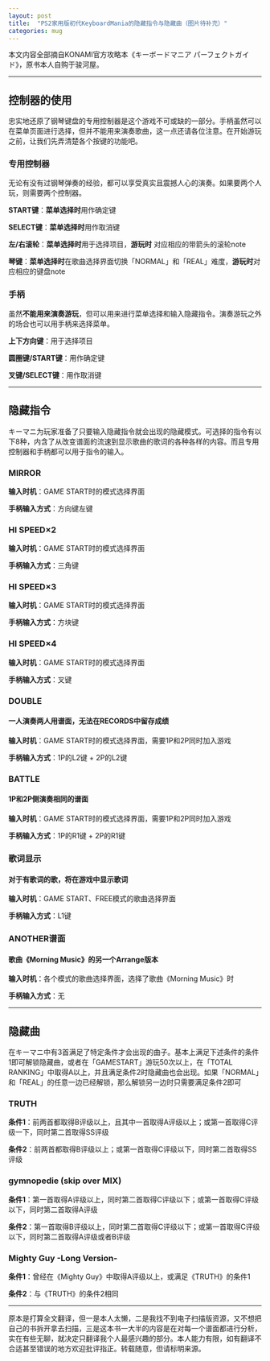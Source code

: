 ```yaml
---
layout: post
title:  "PS2家用版初代KeyboardMania的隐藏指令与隐藏曲（图片待补充）"
categories: mug
---
```


本文内容全部摘自KONAMI官方攻略本《キーボードマニア パーフェクトガイド》，原书本人自购于骏河屋。

---

## 控制器的使用

忠实地还原了钢琴键盘的专用控制器是这个游戏不可或缺的一部分。手柄虽然可以在菜单页面进行选择，但并不能用来演奏歌曲，这一点还请各位注意。在开始游玩之前，让我们先弄清楚各个按键的功能吧。

### 专用控制器

无论有没有过钢琴弹奏的经验，都可以享受真实且震撼人心的演奏。如果要两个人玩，则需要两个控制器。

**START键**：**菜单选择时**用作确定键

**SELECT键**：**菜单选择时**用作取消键

**左/右滚轮**：**菜单选择时**用于选择项目，**游玩时** 对应相应的带箭头的滚轮note

**琴键**：**菜单选择时**在歌曲选择界面切换「NORMAL」和「REAL」难度，**游玩时**对应相应的键盘note

### 手柄

虽然**不能用来演奏游玩**，但可以用来进行菜单选择和输入隐藏指令。演奏游玩之外的场合也可以用手柄来选择菜单。

**上下方向键**：用于选择项目

**圆圈键/START键**：用作确定键

**叉键/SELECT键**：用作取消键

---

## 隐藏指令

キーマニ为玩家准备了只要输入隐藏指令就会出现的隐藏模式。可选择的指令有以下8种，内含了从改变谱面的流速到显示歌曲的歌词的各种各样的内容。而且专用控制器和手柄都可以用于指令的输入。

### MIRROR

**输入时机**：GAME START时的模式选择界面

**手柄输入方式**：方向键左键

### HI SPEED×2

**输入时机**：GAME START时的模式选择界面

**手柄输入方式**：三角键

### HI SPEED×3

**输入时机**：GAME START时的模式选择界面

**手柄输入方式**：方块键

### HI SPEED×4

**输入时机**：GAME START时的模式选择界面

**手柄输入方式**：叉键

### DOUBLE

#### 一人演奏两人用谱面，无法在RECORDS中留存成绩        

**输入时机**：GAME START时的模式选择界面，需要1P和2P同时加入游戏

**手柄输入方式**：1P的L2键 + 2P的L2键

### BATTLE

#### 1P和2P侧演奏相同的谱面

**输入时机**：GAME START时的模式选择界面，需要1P和2P同时加入游戏

**手柄输入方式**：1P的R1键 + 2P的R1键

### 歌词显示

#### 对于有歌词的歌，将在游戏中显示歌词

**输入时机**：GAME START、FREE模式的歌曲选择界面

**手柄输入方式**：L1键

### ANOTHER谱面

#### 歌曲《Morning Music》的另一个Arrange版本

**输入时机**：各个模式的歌曲选择界面，选择了歌曲《Morning Music》时

**手柄输入方式**：无

---

## 隐藏曲

在キーマニ中有3首满足了特定条件才会出现的曲子。基本上满足下述条件的条件1即可解锁隐藏曲，或者在「GAMESTART」游玩50次以上，在「TOTAL RANKING」中取得A以上，并且满足条件2时隐藏曲也会出现。如果「NORMAL」和「REAL」的任意一边已经解锁，那么解锁另一边时只需要满足条件2即可

### TRUTH

**条件1**：前两首都取得B评级以上，且其中一首取得A评级以上；或第一首取得C评级一下，同时第二首取得SS评级

**条件2**：前两首都取得B评级以上；或第一首取得C评级以下，同时第二首取得SS评级

### gymnopedie (skip over MIX)

**条件1**：第一首取得A评级以上，同时第二首取得C评级以下；或第一首取得C评级以下，同时第二首取得A评级

**条件2**：第一首取得B评级以上，同时第二首取得C评级以下；或第一首取得C评级以下，同时第二首取得A评级或者B评级

### Mighty Guy -Long Version-

**条件1**：曾经在《Mighty Guy》中取得A评级以上，或满足《TRUTH》的条件1

**条件2**：与《TRUTH》的条件2相同

---

原本是打算全文翻译，但一是本人太懒，二是我找不到电子扫描版资源，又不想把自己的书拆开拿去扫描，三是这本书一大半的内容是在对每一个谱面都进行分析，实在有些无聊，就决定只翻译我个人最感兴趣的部分。本人能力有限，如有翻译不合适甚至错误的地方欢迎批评指正。转载随意，但请标明来源。
